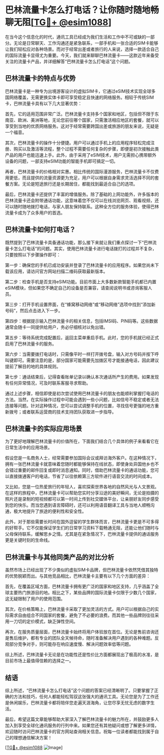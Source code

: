 # 巴林流量卡怎么打电话？让你随时随地畅聊无阻[[TG💪+ @esim1088](https://t.me/s/esim1088)]

在当今这个信息化的时代，通讯工具已经成为我们生活和工作中不可或缺的一部分。无论是日常聊天、工作沟通还是紧急联系，一部手机和一张合适的SIM卡能够让我们轻松应对各种场景。而对于经常出差或者旅行的人来说，选择一款适合自己的国际流量卡显得尤为重要。今天，我们就来聊聊巴林流量卡——这款近年来备受关注的流量卡产品，并详细解答“巴林流量卡怎么打电话”这个问题。

## 巴林流量卡的特点与优势

巴林流量卡是一种专为出境游客设计的虚拟SIM卡，它通过eSIM技术实现全球多国网络覆盖，无需更换实体卡即可享受稳定且快速的网络服务。相较于传统SIM卡，巴林流量卡具有以下几大显著优势：

首先，它的适用范围非常广泛。巴林流量卡支持多个国家和地区，包括但不限于东南亚、欧洲、美洲等地，无论您前往哪个国家，只需激活相应地区的套餐，就可以享受到当地的优质网络服务。这对于经常需要跨国出差或旅游的朋友来说，无疑是一个福音。

其次，巴林流量卡的操作十分便捷。用户可以通过手机上的应用程序轻松完成注册、购买以及激活等流程，整个过程不需要任何复杂的步骤，即便是初次接触此类产品的用户也能迅速上手。此外，由于采用了eSIM技术，用户无需担心携带额外设备的问题，一部支持eSIM功能的智能手机即可搞定一切。

再者，巴林流量卡的价格相对实惠。相比传统的国际漫游服务，巴林流量卡不仅费用更低，而且提供的流量资源更为充足，用户可以根据自身需求灵活选择不同的套餐方案。无论是短途旅行还是长期居住，都能找到最适合自己的选项。

最后，巴林流量卡还提供了丰富的增值服务。除了基础的上网功能外，许多版本的巴林流量卡还会附带通话功能，这意味着您不仅可以在线浏览网页、观看视频，还可以随时随地拨打电话，与家人朋友保持联系。这种全方位的服务体验，使得巴林流量卡成为了众多用户的首选。

## 巴林流量卡如何打电话？

既然提到了巴林流量卡具备通话功能，那么接下来就让我们重点探讨一下“巴林流量卡怎么打电话”的问题。其实，使用巴林流量卡进行电话拨打的过程并不复杂，只要按照以下步骤操作即可：

第一步：确保您的手机已成功安装并登录了巴林流量卡的应用程序。如果您尚未下载该应用，请访问官方网站扫描二维码获取最新版本。

第二步：检查手机是否支持eSIM功能。目前市面上大多数新款智能手机都已内置eSIM模块，但如果您不确定自己的设备是否兼容，请查阅说明书或咨询客服人员。

第三步：打开手机设置界面，在“蜂窝移动网络”或“移动网络”选项中找到“添加新号码”，然后点击进入下一步。

第四步：根据提示输入巴林流量卡的相关信息，包括IMSI码、PIN码等。这些数据通常会随卡一同提供给用户，务必仔细核对以免出错。

第五步：等待系统完成配置后，返回主菜单重启手机。此时，您的手机就已经正式启用了巴林流量卡的服务。

第六步：当需要拨打电话时，只需像平时一样打开拨号盘，输入对方号码并按下呼叫键即可。需要注意的是，部分国家可能需要先加拨区号才能接通电话，因此建议提前了解目的地的具体规则。

第七步：通话结束后，记得查看账单记录以确认本次通话所产生的费用。如果发现有任何异常情况，可及时联系客服寻求帮助。

通过上述步骤，相信即使是初次尝试使用巴林流量卡的朋友也能顺利掌握打电话的方法。当然，在实际操作过程中可能会遇到一些小问题，比如信号不稳定或者无法连接等问题。针对这种情况，您可以尝试调整手机的位置，寻找信号更强的地方重新拨号；或者联系运营商的技术支持团队获取进一步指导。

## 巴林流量卡的实际应用场景

为了更好地理解巴林流量卡的价值所在，下面我们结合几个具体的例子来看看它在日常生活中的应用场景。

假设您是一名商务人士，经常需要参加国际会议或拜访海外客户。在这种情况下，拥有一张巴林流量卡就意味着您随时都能够保持在线状态，即使身处异国他乡也不会错过重要的邮件回复或即时消息通知。同时，借助巴林流量卡的通话功能，您可以直接拨通客户的电话，节省了以往依赖第三方软件进行语音交流的时间成本。

又比如，您是一位热爱旅行的年轻人，喜欢探索世界各地的自然风光与人文景观。在这样的旅程中，巴林流量卡可以帮助您实时分享沿途的美好瞬间，无论是拍摄的照片还是录制的短视频都可以第一时间上传到社交媒体平台，让亲朋好友同步感受到您的快乐。而当您遇到语言障碍时，还可以利用语音翻译工具与当地人顺畅沟通，极大地提升了旅途的便利性和安全性。

此外，对于那些需要长时间在国外逗留的学生群体而言，巴林流量卡更是不可多得的好帮手。它不仅能保证学生们的日常学习资料下载畅通无阻，还能让他们随时与父母保持联系，缓解思乡之情。尤其是在紧急情况下，巴林流量卡提供的通话服务更是关键时刻的生命线。

## 巴林流量卡与其他同类产品的对比分析

虽然市场上已经出现了不少类似的虚拟SIM卡品牌，但巴林流量卡依然凭借其独特的优势脱颖而出。与其他竞品相比，巴林流量卡主要有以下几个方面的差异：

首先，在覆盖区域方面，巴林流量卡拥有更广泛的国家和地区支持，几乎涵盖了全球主要热门旅游目的地。相比之下，某些品牌的国际流量卡仅限于少数几个国家，这无疑限制了用户的使用范围。

其次，在价格策略上，巴林流量卡采取了更加灵活的方式。用户可以根据自己的实际需求自由组合不同国家的套餐，避免了不必要的浪费。而其他一些品牌则往往采用一刀切的定价模式，缺乏弹性空间。

再次，在服务质量层面，巴林流量卡始终将用户体验放在首位。无论是售前咨询还是售后维护，都有专业的团队全天候待命，随时准备解决用户遇到的各种难题。反观部分竞争对手，则可能存在响应速度慢、解决问题效率低等问题。

综上所述，巴林流量卡无论是在功能性还是性价比方面都展现出了极高的水准，是目前市场上最值得信赖的选择之一。

## 结语

综上所述，“巴林流量卡怎么打电话”这个问题的答案已经清晰明了。只要掌握了正确的方法和技巧，任何人都能轻松驾驭这张强大的通讯工具。无论您是为了工作还是休闲娱乐，巴林流量卡都将陪伴您走遍天涯海角，让您尽享无忧无虑的数字生活。

最后，希望这篇文章能够帮助大家深入了解巴林流量卡的魅力所在，并鼓励更多人加入到享受全球化通讯服务的行列中来。如果您还有其他疑问或想了解更多详情，欢迎随时访问巴林流量卡的官方网站查询相关信息。祝每一位读者都能找到属于自己的理想通信解决方案！

[[TG💪+ @esim1088](https://t.me/s/esim1088) ![Image](https://i.postimg.cc/4NQfJmqS/Snipaste-2025-05-13-00-14-12.png)]